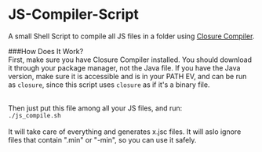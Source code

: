 # JS-Compiler-Script<br>
A small Shell Script to compile all JS files in a folder using <a href="https://developers.google.com/closure/compiler/" target="_blank">Closure Compiler</a>.

###How Does It Work?<br>
First, make sure you have Closure Compiler installed. You should download it through your package manager, not the Java file. If you have the Java version, make sure it is accessible and is in your PATH EV, and can be run as <code>closure</code>, since this script uses <code>closure</code> as if it's a binary file.<br><br>

Then just put this file among all your JS files, and run:<br>
<code>./js_compile.sh</code><br><br>
It will take care of everything and generates x.jsc files.
It will aslo ignore files that contain ".min" or "-min", so you can use it safely.
